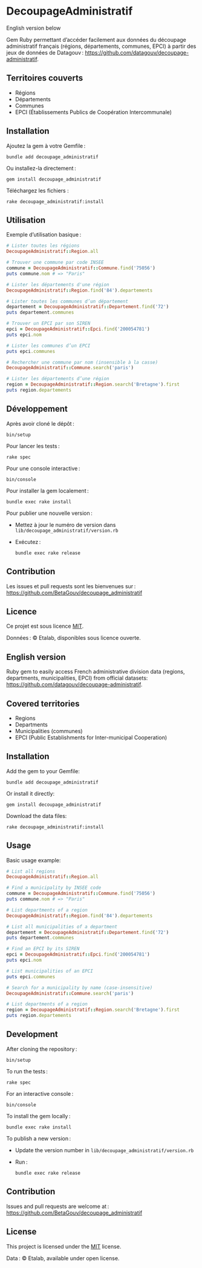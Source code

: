 # DecoupageAdministratif
English version below

Gem Ruby permettant d’accéder facilement aux données du découpage administratif français (régions, départements, communes, EPCI) à partir des jeux de données de Datagouv : <https://github.com/datagouv/decoupage-administratif>.

## Territoires couverts 
- Régions
- Départements
- Communes
- EPCI (Établissements Publics de Coopération Intercommunale)

## Installation

Ajoutez la gem à votre Gemfile :

    bundle add decoupage_administratif

Ou installez-la directement :

    gem install decoupage_administratif

Téléchargez les fichiers :

    rake decoupage_administratif:install


## Utilisation

Exemple d’utilisation basique :

```ruby
# Lister toutes les régions
DecoupageAdministratif::Region.all

# Trouver une commune par code INSEE
commune = DecoupageAdministratif::Commune.find('75056')
puts commune.nom # => "Paris"

# Lister les départements d'une région
DecoupageAdministratif::Region.find('84').departements

# Lister toutes les communes d’un département
departement = DecoupageAdministratif::Departement.find('72')
puts departement.communes

# Trouver un EPCI par son SIREN
epci = DecoupageAdministratif::Epci.find('200054781')
puts epci.nom

# Lister les communes d’un EPCI
puts epci.communes

# Rechercher une commune par nom (insensible à la casse)
DecoupageAdministratif::Commune.search('paris')

# Lister les départements d’une région
region = DecoupageAdministratif::Region.search('Bretagne').first
puts region.departements
```

## Développement

Après avoir cloné le dépôt :

    bin/setup

Pour lancer les tests :

    rake spec

Pour une console interactive :

    bin/console

Pour installer la gem localement :

    bundle exec rake install

Pour publier une nouvelle version :

- Mettez à jour le numéro de version dans `lib/decoupage_administratif/version.rb`
- Exécutez :

      bundle exec rake release

## Contribution

Les issues et pull requests sont les bienvenues sur : <https://github.com/BetaGouv/decoupage_administratif>

## Licence

Ce projet est sous licence [MIT](https://opensource.org/licenses/MIT).

Données : © Etalab, disponibles sous licence ouverte.

## English version

Ruby gem to easily access French administrative division data (regions, departments, municipalities, EPCI) from official datasets: <https://github.com/datagouv/decoupage-administratif>.

## Covered territories
- Regions
- Departments
- Municipalities (communes)
- EPCI (Public Establishments for Inter-municipal Cooperation)

## Installation

Add the gem to your Gemfile:

    bundle add decoupage_administratif

Or install it directly:

    gem install decoupage_administratif

Download the data files:

    rake decoupage_administratif:install

## Usage

Basic usage example:

```ruby
# List all regions
DecoupageAdministratif::Region.all

# Find a municipality by INSEE code
commune = DecoupageAdministratif::Commune.find('75056')
puts commune.nom # => "Paris"

# List departments of a region
DecoupageAdministratif::Region.find('84').departements

# List all municipalities of a department
departement = DecoupageAdministratif::Departement.find('72')
puts departement.communes

# Find an EPCI by its SIREN
epci = DecoupageAdministratif::Epci.find('200054781')
puts epci.nom

# List municipalities of an EPCI
puts epci.communes

# Search for a municipality by name (case-insensitive)
DecoupageAdministratif::Commune.search('paris')

# List departments of a region
region = DecoupageAdministratif::Region.search('Bretagne').first
puts region.departements
```

## Development

After cloning the repository :

    bin/setup

To run the tests :

    rake spec

For an interactive console :

    bin/console

To install the gem locally :

    bundle exec rake install

To publish a new version :

- Update the version number in `lib/decoupage_administratif/version.rb`
- Run :

      bundle exec rake release

## Contribution

Issues and pull requests are welcome at : <https://github.com/BetaGouv/decoupage_administratif>

## License

This project is licensed under the [MIT](https://opensource.org/licenses/MIT) license.

Data : © Etalab, available under open license.
